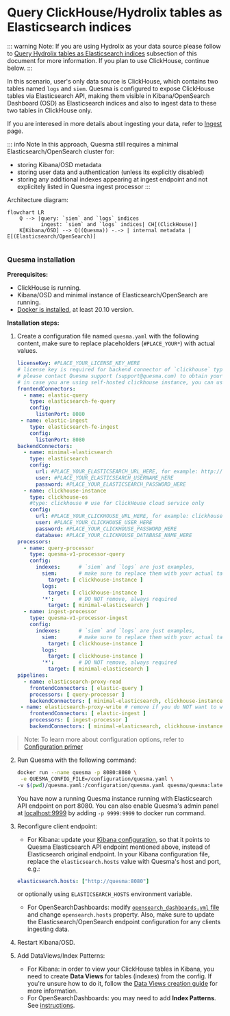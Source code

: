 # Query ClickHouse/Hydrolix tables as Elasticsearch indices

::: warning
Note: If you are using Hydrolix as your data source please follow to [Query Hydrolix tables as Elasticsearch indices](./example-2-0.md) subsection of this document for more information. If you plan to use ClickHouse, continue below.
:::


In this scenario, user's only data source is ClickHouse, which contains two tables named `logs` and `siem`.
Quesma is configured to expose ClickHouse tables via Elasticsearch API, making them visible in Kibana/OpenSearch Dashboard (OSD) as Elasticsearch indices and also to ingest data to these two tables in ClickHouse only.

If you are interesed in more details about ingesting your data, refer to [Ingest](/ingest.md) page.

::: info Note
In this approach, Quesma still requires a minimal Elasticsearch/OpenSearch cluster for:
* storing Kibana/OSD metadata
* storing user data and authentication (unless its explicitly disabled)
* storing any additional indexes appearing at ingest endpoint and not explicitely listed in Quesma ingest processor
:::

Architecture diagram:
```mermaid
flowchart LR 
    Q --> |query: `siem` and `logs` indices
           ingest: `siem` and `logs` indices| CH[(ClickHouse)]
    K[Kibana/OSD] --> Q((Quesma)) -.-> | internal metadata | E[(Elasticsearch/OpenSearch)]
    
```

### Quesma installation

**Prerequisites:**
* ClickHouse is running.
* Kibana/OSD and minimal instance of Elasticsearch/OpenSearch are running.
* [Docker is installed](https://www.docker.com/get-started/), at least 20.10 version.


**Installation steps:**

1. Create a configuration file named `quesma.yaml` with the following content, make sure to replace placeholders (`#PLACE_YOUR*`) with actual values.
    ```yaml
    licenseKey: #PLACE_YOUR_LICENSE_KEY_HERE 
    # license key is required for backend connector of `clickhouse` type, 
    # please contact Quesma support (support@quesma.com) to obtain yours
    # in case you are using self-hosted clickhouse instance, you can use `clickhouse-os` backend connector and continue without the license key  
    frontendConnectors:
      - name: elastic-query
        type: elasticsearch-fe-query
        config:
          listenPort: 8080
     - name: elastic-ingest
        type: elasticsearch-fe-ingest
        config:
          listenPort: 8080
    backendConnectors:
      - name: minimal-elasticsearch
        type: elasticsearch
        config:
          url: #PLACE_YOUR_ELASTICSEARCH_URL_HERE, for example: http://192.168.0.7:9200
          user: #PLACE_YOUR_ELASTICSEARCH_USERNAME_HERE
          password: #PLACE_YOUR_ELASTICSEARCH_PASSWORD_HERE
      - name: clickhouse-instance
        type: clickhouse-os
        #type: clickhouse # use for ClickHouse cloud service only
        config:
          url: #PLACE_YOUR_CLICKHOUSE_URL_HERE, for example: clickhouse://192.168.0.7:9000
          user: #PLACE_YOUR_CLICKHOUSE_USER_HERE
          password: #PLACE_YOUR_CLICKHOUSE_PASSWORD_HERE
          database: #PLACE_YOUR_CLICKHOUSE_DATABASE_NAME_HERE
    processors:
      - name: query-processor
        type: quesma-v1-processor-query
        config:
          indexes:      # `siem` and `logs` are just examples, 
            siem:       # make sure to replace them with your actual table names in your ClickHouse instance
              target: [ clickhouse-instance ]
            logs:
              target: [ clickhouse-instance ]
            '*':        # DO NOT remove, always required
              target: [ minimal-elasticsearch ]
      - name: ingest-processor
        type: quesma-v1-processor-ingest
        config:
          indexes:      # `siem` and `logs` are just examples, 
            siem:       # make sure to replace them with your actual table or index names in your ClickHouse instance
              target: [ clickhouse-instance ]
            logs:
              target: [ clickhouse-instance ]
            '*':        # DO NOT remove, always required
              target: [ minimal-elasticsearch ]  
    pipelines:
      - name: elasticsearch-proxy-read
        frontendConnectors: [ elastic-query ]
        processors: [ query-processor ]
        backendConnectors: [ minimal-elasticsearch, clickhouse-instance ]
     - name: elasticsearch-proxy-write # remove if you do NOT want to write data to ClickHouse
        frontendConnectors: [ elastic-ingest ]
        processors: [ ingest-processor ]
        backendConnectors: [ minimal-elasticsearch, clickhouse-instance ]
    ```
> Note: To learn more about configuration options, refer to [Configuration primer](/config-primer.md)
    
2. Run Quesma with the following command:
    ```bash
    docker run --name quesma -p 8080:8080 \
     -e QUESMA_CONFIG_FILE=/configuration/quesma.yaml \
    -v $(pwd)/quesma.yaml:/configuration/quesma.yaml quesma/quesma:latest 
    ```
   You have now a running Quesma instance running  with Elasticsearch API endpoint on port 8080. You can also enable Quesma's admin panel at [localhost:9999](http://localhost:9999/) by adding `-p 9999:9999` to docker run command.

3. Reconfigure client endpoint:
   * For Kibana: update your [Kibana configuration](https://www.elastic.co/guide/en/kibana/current/settings.html), so that it points to Quesma Elasticsearch API endpoint mentioned above, instead of Elasticsearch original endpoint. In your Kibana configuration file, replace the `elasticsearch.hosts` value with Quesma's host and port, e.g.:
    ```yaml
    elasticsearch.hosts: ["http://quesma:8080"]
    ```
   or optionally using `ELASTICSEARCH_HOSTS` environment variable.
   * For OpenSearchDashboards: modify [`opensearch_dashboards.yml` file](https://opensearch.org/docs/latest/install-and-configure/configuring-dashboards/) and change `opensearch.hosts` property.
   Also, make sure to update the Elasticsearch/OpenSearch endpoint configuration for any clients ingesting data.
5. Restart Kibana/OSD.
6. Add DataViews/Index Patterns:
   * For Kibana: in order to view your ClickHouse tables in Kibana, you need to create **Data Views** for tables (indexes) from the config. If you're unsure how to do it, follow the [Data Views creation guide](./adding-kibana-dataviews.md) for more information.
   * For OpenSearchDashboards: you may need to add **Index Patterns**. See [instructions](https://opensearch.org/docs/latest/dashboards/management/index-patterns/).

